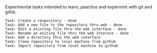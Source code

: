 Experimental tasks intended to learn, paactice and expermint with git and githb.

    Task: Create a respository - done
    Task: Add a new file to the repository thru web - done
    Task: Edit a existing file thru the web interface - done
    Task: Rename an exiting file thru the web interace - done
    Task: Add a directory thru the web interface
    Task: Clone repository to local machine from github
    Task: Import repository from local machine to github



